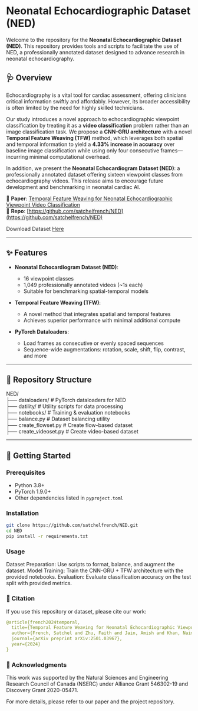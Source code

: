# Neonatal Echocardiographic Dataset (NED)

Welcome to the repository for the **Neonatal Echocardiographic Dataset (NED)**. This repository provides tools and scripts to facilitate the use of NED, a professionally annotated dataset designed to advance research in neonatal echocardiography.

## 🩺 Overview

Echocardiography is a vital tool for cardiac assessment, offering clinicians critical information swiftly and affordably. However, its broader accessibility is often limited by the need for highly skilled technicians.

Our study introduces a novel approach to echocardiographic viewpoint classification by treating it as a **video classification** problem rather than an image classification task. We propose a **CNN-GRU architecture** with a novel **Temporal Feature Weaving (TFW)** method, which leverages both spatial and temporal information to yield a **4.33% increase in accuracy** over baseline image classification while using only four consecutive frames—incurring minimal computational overhead.

In addition, we present the **Neonatal Echocardiogram Dataset (NED)**: a professionally annotated dataset offering sixteen viewpoint classes from echocardiography videos. This release aims to encourage future development and benchmarking in neonatal cardiac AI.

📄 **Paper**: [Temporal Feature Weaving for Neonatal Echocardiographic Viewpoint Video Classification](https://arxiv.org/abs/2501.03967)  
📁 **Repo**: [https://github.com/satchelfrench/NED](https://github.com/satchelfrench/NED)

Download Dataset [Here](https://sagemaker-studio-685595588466-uuryx8ysrkm.s3.us-west-1.amazonaws.com/echo_videos.tar.gz)

---

## ✨ Features

- **Neonatal Echocardiogram Dataset (NED)**:  
  - 16 viewpoint classes  
  - 1,049 professionally annotated videos (~1s each)  
  - Suitable for benchmarking spatial-temporal models

- **Temporal Feature Weaving (TFW)**:  
  - A novel method that integrates spatial and temporal features  
  - Achieves superior performance with minimal additional compute

- **PyTorch Dataloaders**:  
  - Load frames as consecutive or evenly spaced sequences  
  - Sequence-wide augmentations: rotation, scale, shift, flip, contrast, and more

---

## 📁 Repository Structure

NED/ <br />
├── dataloaders/ # PyTorch dataloaders for NED <br />
├── datility/ # Utility scripts for data processing <br />
├── notebooks/ # Training & evaluation notebooks <br />
├── balance.py # Dataset balancing utility <br />
├── create_flowset.py # Create flow-based dataset <br />
├── create_videoset.py # Create video-based dataset<br />

---

## 🚀 Getting Started

### Prerequisites

- Python 3.8+
- PyTorch 1.9.0+
- Other dependencies listed in `pyproject.toml`

### Installation

```bash
git clone https://github.com/satchelfrench/NED.git
cd NED
pip install -r requirements.txt
```

### Usage

Dataset Preparation: Use scripts to format, balance, and augment the dataset.
Model Training: Train the CNN-GRU + TFW architecture with the provided notebooks.
Evaluation: Evaluate classification accuracy on the test split with provided metrics.

### 📝 Citation

If you use this repository or dataset, please cite our work:

```yaml
@article{french2024temporal,
  title={Temporal Feature Weaving for Neonatal Echocardiographic Viewpoint Video Classification},
  author={French, Satchel and Zhu, Faith and Jain, Amish and Khan, Naimul},
  journal={arXiv preprint arXiv:2501.03967},
  year={2024}
}
```

### 🤝 Acknowledgments

This work was supported by the Natural Sciences and Engineering Research Council of Canada (NSERC) under Alliance Grant 546302-19 and Discovery Grant 2020-05471.


For more details, please refer to our paper and the project repository.

